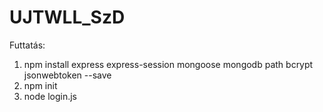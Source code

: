 # UJTWLL_SzD

Futtatás:
1. npm install express express-session mongoose mongodb path bcrypt jsonwebtoken --save
2. npm init
3. node login.js
